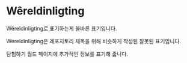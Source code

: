 # Wêreldinligting
Wêreldinligting로 표기하는게 올바른 표기입니다.

Wereldinligting은 레포지토리 제목을 위해 비슷하게 작성된 잘못된 표기입니다.



탐험하기 월드 페이지에 추가적인 정보를 표기해 줍니다.
